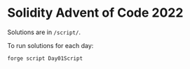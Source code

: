 # Solidity Advent of Code 2022

Solutions are in `/script/`.

To run solutions for each day:

```
forge script Day01Script
```
